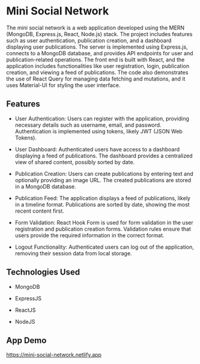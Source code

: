 
# Mini Social Network

The mini social network is a web application developed using the MERN (MongoDB, Express.js, React, Node.js) stack. The project includes features such as user authentication, publication creation, and a dashboard displaying user publications. The server is implemented using Express.js, connects to a MongoDB database, and provides API endpoints for user and publication-related operations. The front end is built with React, and the application includes functionalities like user registration, login, publication creation, and viewing a feed of publications. The code also demonstrates the use of React Query for managing data fetching and mutations, and it uses Material-UI for styling the user interface.
## Features
- User Authentication: Users can register with the application, providing necessary details such as username, email, and password. Authentication is implemented using tokens, likely JWT (JSON Web Tokens).

- User Dashboard: Authenticated users have access to a dashboard displaying a feed of publications. The dashboard provides a centralized view of shared content, possibly sorted by date.

- Publication Creation: Users can create publications by entering text and optionally providing an image URL. The created publications are stored in a MongoDB database.

- Publication Feed: The application displays a feed of publications, likely in a timeline format. Publications are sorted by date, showing the most recent content first.

- Form Validation: React Hook Form is used for form validation in the user registration and publication creation forms. Validation rules ensure that users provide the required information in the correct format.

- Logout Functionality: Authenticated users can log out of the application, removing their session data from local storage.
## Technologies Used

- MongoDB

- ExpressJS

- ReactJS

- NodeJS
## App Demo

https://mini-social-network.netlify.app
